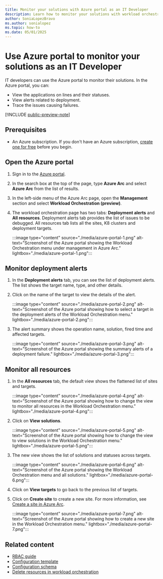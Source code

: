 ```yaml
---
title: Monitor your solutions with Azure portal as an IT Developer
description: Learn how to monitor your solutions with workload orchestration using the Azure portal as an IT Developer.
author: SoniaLopezBravo
ms.author: sonialopez
ms.topic: how-to
ms.date: 05/01/2025
---
```


# Use Azure portal to monitor your solutions as an IT Developer

IT developers can use the Azure portal to monitor their solutions. In the Azure portal, you can:

- View the applications on lines and their statuses.
- View alerts related to deployment.
- Trace the issues causing failures.

[!INCLUDE [public-preview-note](includes/public-preview-note.md)]

## Prerequisites

- An Azure subscription. If you don't have an Azure subscription, [create one for free](https://azure.microsoft.com/free/?WT.mc_id=A261C142F) before you begin.

## Open the Azure portal

1. Sign in to the [Azure portal](https://portal.azure.com/).
1. In the search box at the top of the page, type **Azure Arc** and select **Azure Arc** from the list of results.
1. In the left-side menu of the Azure Arc page, open the **Management** section and select **Workload Orchestration (preview)**.
1. The workload orchestration page has two tabs: **Deployment alerts** and **All resources**. Deployment alerts tab provides the list of issues to be debugged. All resources tab lists all the sites, K8 clusters and deployment targets.

    :::image type="content" source="./media/azure-portal-1.png" alt-text="Screenshot of the Azure portal showing the Workload Orchestration menu under management in Azure Arc." lightbox="./media/azure-portal-1.png":::

## Monitor deployment alerts

1. In the **Deployment alerts** tab, you can see the list of deployment alerts. The list shows the target name, type, and other details.
1. Click on the name of the target to view the details of the alert.

    :::image type="content" source="./media/azure-portal-2.png" alt-text="Screenshot of the Azure portal showing how to select a target in the deployment alerts of the Workload Orchestration menu." lightbox="./media/azure-portal-2.png":::

1. The alert summary shows the operation name, solution, fired time and affected targets. 

    :::image type="content" source="./media/azure-portal-3.png" alt-text="Screenshot of the Azure portal showing the summary alerts of a deployment failure." lightbox="./media/azure-portal-3.png":::

## Monitor all resources

1. In the **All resources** tab, the default view shows the flattened list of sites and targets.

    :::image type="content" source="./media/azure-portal-4.png" alt-text="Screenshot of the Azure portal showing how to change the view to monitor all resources in the Workload Orchestration menu." lightbox="./media/azure-portal-4.png":::

1. Click on **View solutions**. 

    :::image type="content" source="./media/azure-portal-5.png" alt-text="Screenshot of the Azure portal showing how to change the view to view solutions in the Workload Orchestration menu." lightbox="./media/azure-portal-5.png":::

1. The new view shows the list of solutions and statuses across targets.

    :::image type="content" source="./media/azure-portal-6.png" alt-text="Screenshot of the Azure portal showing the Workload Orchestration menu and all solutions." lightbox="./media/azure-portal-6.png":::

1. Click on **View targets** to go back to the previous list of targets.
1. Click on **Create site** to create a new site. For more information, see [Create a site in Azure Arc](/azure/azure-arc/site-manager/how-to-crud-site#create-a-site).

    :::image type="content" source="./media/azure-portal-7.png" alt-text="Screenshot of the Azure portal showing how to create a new site in the Workload Orchestration menu." lightbox="./media/azure-portal-7.png":::

## Related content

- [RBAC guide](rbac-guide.md)
- [Configuration template](configuring-template.md)
- [Configuration schema](configuring-schema.md)
- [Delete resources in workload orchestration](delete-resources.md)